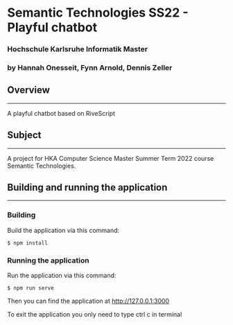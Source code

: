 # Semantic Technologies SS22 - Playful chatbot 
### Hochschule Karlsruhe Informatik Master
### by Hannah Onesseit, Fynn Arnold, Dennis Zeller
## Overview

---
A playful chatbot based on RiveScript

## Subject

---
A project for HKA Computer Science Master Summer Term 2022 course Semantic Technologies.

## Building and running the application

---

### Building
Build the application via this command:
```
$ npm install
```
### Running the application
Run the application via this command:
```
$ npm run serve
```
Then you can find the application at  http://127.0.0.1:3000

To exit the application you only need to type ctrl c in terminal